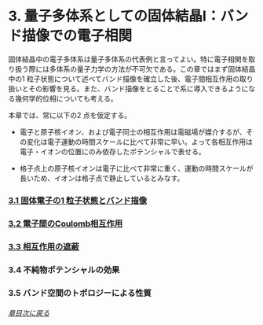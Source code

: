 # 3. 量子多体系としての固体結晶Ⅰ：バンド描像での電子相関
固体結晶中の電子多体系は量子多体系の代表例と言ってよい。特に電子相関を取り扱う際には多体系の量子力学の方法が不可欠である。この章ではまず固体結晶中の1 粒子状態について述べてバンド描像を確立した後、電子間相互作用の取り扱いとその影響を見る。また、バンド描像をとることで系に導入できるようになる幾何学的位相についても考える。

本章では、常に以下の2 点を仮定する。

* 電子と原子核イオン、および電子同士の相互作用は電磁場が媒介するが、その変化は電子運動の時間スケールに比べて非常に早い。よって各相互作用は電子・イオンの位置にのみ依存したポテンシャルで表せる。

* 格子点上の原子核イオンは電子に比べて非常に重く、運動の時間スケールが長いため、イオンは格子点で静止しているとみなす。

### [3.1 固体電子の1 粒子状態とバンド描像](https://pr440.github.io/manybody-qm/Sec3-1)

### [3.2 電子間のCoulomb相互作用](https://pr440.github.io/manybody-qm/Sec3-2)

### [3.3 相互作用の遮蔽](https://pr440.github.io/manybody-qm/Sec3-3)

### 3.4 不純物ポテンシャルの効果

### 3.5 バンド空間のトポロジーによる性質

###### [章目次に戻る](https://pr440.github.io/manybody-qm/)